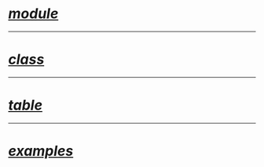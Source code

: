 # _[module](https://github.com/qi-ux/aimware/blob/main/lib/images/module.md)_

---

# _[class](https://github.com/qi-ux/aimware/blob/main/lib/images/class.md)_

---

# _[table](https://github.com/qi-ux/aimware/blob/main/lib/images/table.md)_

---

# _[examples](https://github.com/qi-ux/aimware/blob/main/lib/images/examples.md)_
